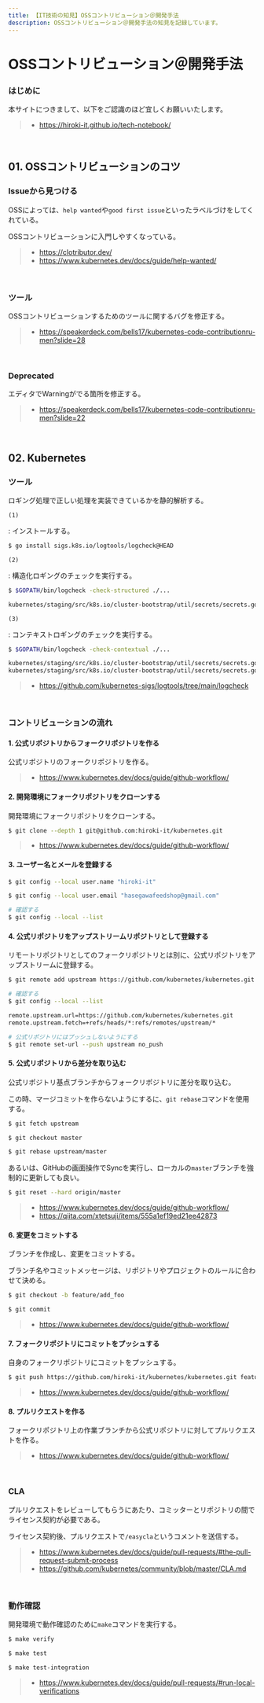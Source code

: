 ```yaml
---
title: 【IT技術の知見】OSSコントリビューション＠開発手法
description: OSSコントリビューション＠開発手法の知見を記録しています。
---
```


# OSSコントリビューション＠開発手法

### はじめに

本サイトにつきまして、以下をご認識のほど宜しくお願いいたします。

> - https://hiroki-it.github.io/tech-notebook/

<br>

## 01. OSSコントリビューションのコツ

### Issueから見つける

OSSによっては、`help wanted`や`good first issue`といったラベルづけをしてくれている。

OSSコントリビューションに入門しやすくなっている。

> - https://clotributor.dev/
> - https://www.kubernetes.dev/docs/guide/help-wanted/

<br>

### ツール

OSSコントリビューションするためのツールに関するバグを修正する。

> - https://speakerdeck.com/bells17/kubernetes-code-contributionru-men?slide=28

<br>

### Deprecated

エディタでWarningがでる箇所を修正する。

> - https://speakerdeck.com/bells17/kubernetes-code-contributionru-men?slide=22

<br>

## 02. Kubernetes

### ツール

ロギング処理で正しい処理を実装できているかを静的解析する。

`(1)`

: インストールする。

```bash
$ go install sigs.k8s.io/logtools/logcheck@HEAD
```

`(2)`

: 構造化ロギングのチェックを実行する。

```bash
$ $GOPATH/bin/logcheck -check-structured ./...

kubernetes/staging/src/k8s.io/cluster-bootstrap/util/secrets/secrets.go:66:3: unstructured logging function "Infof" should not be used
```

`(3)`

: コンテキストロギングのチェックを実行する。

```bash
$ $GOPATH/bin/logcheck -check-contextual ./...

kubernetes/staging/src/k8s.io/cluster-bootstrap/util/secrets/secrets.go:66:3: function "InfoS" should not be used, convert to contextual logging
kubernetes/staging/src/k8s.io/cluster-bootstrap/util/secrets/secrets.go:66:3: function "V" should not be used, convert to contextual logging
```

> - https://github.com/kubernetes-sigs/logtools/tree/main/logcheck

<br>

### コントリビューションの流れ

#### 1. 公式リポジトリからフォークリポジトリを作る

公式リポジトリのフォークリポジトリを作る。

> - https://www.kubernetes.dev/docs/guide/github-workflow/

#### 2. 開発環境にフォークリポジトリをクローンする

開発環境にフォークリポジトリをクローンする。

```bash
$ git clone --depth 1 git@github.com:hiroki-it/kubernetes.git
```

> - https://www.kubernetes.dev/docs/guide/github-workflow/

#### 3. ユーザー名とメールを登録する

```bash
$ git config --local user.name "hiroki-it"

$ git config --local user.email "hasegawafeedshop@gmail.com"

# 確認する
$ git config --local --list
```

#### 4. 公式リポジトリをアップストリームリポジトリとして登録する

リモートリポジトリとしてのフォークリポジトリとは別に、公式リポジトリをアップストリームに登録する。

```bash
$ git remote add upstream https://github.com/kubernetes/kubernetes.git

# 確認する
$ git config --local --list

remote.upstream.url=https://github.com/kubernetes/kubernetes.git
remote.upstream.fetch=+refs/heads/*:refs/remotes/upstream/*

# 公式リポジトリにはプッシュしないようにする
$ git remote set-url --push upstream no_push
```

#### 5. 公式リポジトリから差分を取り込む

公式リポジトリ基点ブランチからフォークリポジトリに差分を取り込む。

この時、マージコミットを作らないようにするに、`git rebase`コマンドを使用する。

```bash
$ git fetch upstream

$ git checkout master

$ git rebase upstream/master
```

あるいは、GitHubの画面操作でSyncを実行し、ローカルの`master`ブランチを強制的に更新しても良い。

```bash
$ git reset --hard origin/master
```

> - https://www.kubernetes.dev/docs/guide/github-workflow/
> - https://qiita.com/xtetsuji/items/555a1ef19ed21ee42873

#### 6. 変更をコミットする

ブランチを作成し、変更をコミットする。

ブランチ名やコミットメッセージは、リポジトリやプロジェクトのルールに合わせて決める。

```bash
$ git checkout -b feature/add_foo

$ git commit
```

> - https://www.kubernetes.dev/docs/guide/github-workflow/

#### 7. フォークリポジトリにコミットをプッシュする

自身のフォークリポジトリにコミットをプッシュする。

```bash
$ git push https://github.com/hiroki-it/kubernetes/kubernetes.git feature/add_foo
```

> - https://www.kubernetes.dev/docs/guide/github-workflow/

#### 8. プルリクエストを作る

フォークリポジトリ上の作業ブランチから公式リポジトリに対してプルリクエストを作る。

> - https://www.kubernetes.dev/docs/guide/github-workflow/

<br>

### CLA

プルリクエストをレビューしてもらうにあたり、コミッターとリポジトリの間でライセンス契約が必要である。

ライセンス契約後、プルリクエストで`/easycla`というコメントを送信する。

> - https://www.kubernetes.dev/docs/guide/pull-requests/#the-pull-request-submit-process
> - https://github.com/kubernetes/community/blob/master/CLA.md

<br>

### 動作確認

開発環境で動作確認のために`make`コマンドを実行する。

```bash
$ make verify

$ make test

$ make test-integration
```

> - https://www.kubernetes.dev/docs/guide/pull-requests/#run-local-verifications

<br>
